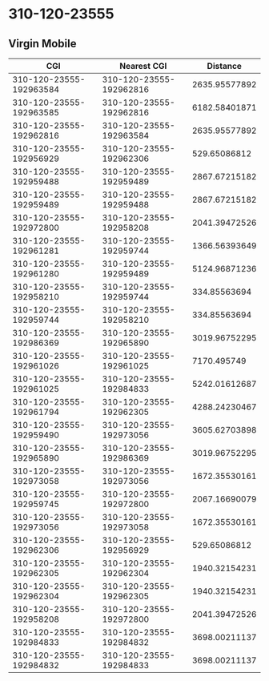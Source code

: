 # 310-120-23555
## Virgin Mobile


| CGI | Nearest CGI | Distance |
|-----|-------------|----------|
| 310-120-23555-192963584 | 310-120-23555-192962816 | 2635.95577892 |
| 310-120-23555-192963585 | 310-120-23555-192962816 | 6182.58401871 |
| 310-120-23555-192962816 | 310-120-23555-192963584 | 2635.95577892 |
| 310-120-23555-192956929 | 310-120-23555-192962306 | 529.65086812 |
| 310-120-23555-192959488 | 310-120-23555-192959489 | 2867.67215182 |
| 310-120-23555-192959489 | 310-120-23555-192959488 | 2867.67215182 |
| 310-120-23555-192972800 | 310-120-23555-192958208 | 2041.39472526 |
| 310-120-23555-192961281 | 310-120-23555-192959744 | 1366.56393649 |
| 310-120-23555-192961280 | 310-120-23555-192959489 | 5124.96871236 |
| 310-120-23555-192958210 | 310-120-23555-192959744 | 334.85563694 |
| 310-120-23555-192959744 | 310-120-23555-192958210 | 334.85563694 |
| 310-120-23555-192986369 | 310-120-23555-192965890 | 3019.96752295 |
| 310-120-23555-192961026 | 310-120-23555-192961025 | 7170.495749 |
| 310-120-23555-192961025 | 310-120-23555-192984833 | 5242.01612687 |
| 310-120-23555-192961794 | 310-120-23555-192962305 | 4288.24230467 |
| 310-120-23555-192959490 | 310-120-23555-192973056 | 3605.62703898 |
| 310-120-23555-192965890 | 310-120-23555-192986369 | 3019.96752295 |
| 310-120-23555-192973058 | 310-120-23555-192973056 | 1672.35530161 |
| 310-120-23555-192959745 | 310-120-23555-192972800 | 2067.16690079 |
| 310-120-23555-192973056 | 310-120-23555-192973058 | 1672.35530161 |
| 310-120-23555-192962306 | 310-120-23555-192956929 | 529.65086812 |
| 310-120-23555-192962305 | 310-120-23555-192962304 | 1940.32154231 |
| 310-120-23555-192962304 | 310-120-23555-192962305 | 1940.32154231 |
| 310-120-23555-192958208 | 310-120-23555-192972800 | 2041.39472526 |
| 310-120-23555-192984833 | 310-120-23555-192984832 | 3698.00211137 |
| 310-120-23555-192984832 | 310-120-23555-192984833 | 3698.00211137 |

